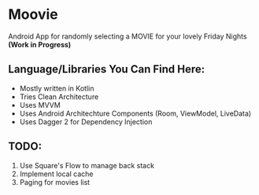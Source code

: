 # Moovie 
Android App for randomly selecting a MOVIE for your lovely Friday Nights
**(Work in Progress)**

## Language/Libraries You Can Find Here:
 * Mostly written in Kotlin
 * Tries Clean Architecture
 * Uses MVVM
 * Uses Android Architechture Components (Room, ViewModel, LiveData)
 * Uses Dagger 2 for Dependency Injection

## TODO:
1. Use Square's Flow to manage back stack
2. Implement local cache
3. Paging for movies list
